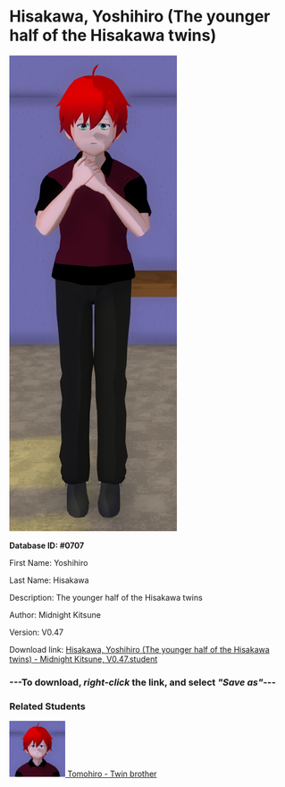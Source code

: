 # Hisakawa, Yoshihiro (The younger half of the Hisakawa twins)

<img src="Files/Images/Hisakawa, Yoshihiro (The younger half of the Hisakawa twins).png" title="Hisakawa, Yoshihiro (The younger half of the Hisakawa twins) - Midnight Kitsune, V0.47">

**Database ID: #0707**

First Name: Yoshihiro

Last Name: Hisakawa

Description: The younger half of the Hisakawa twins

Author: Midnight Kitsune

Version: V0.47

Download link: <a href="https://raw.githubusercontent.com/Arbiter1223/Daigaku-Gurashi-Custom-Students/master/Files/Studen%20Files/Hisakawa%2C%20Yoshihiro%20(The%20younger%20half%20of%20the%20Hisakawa%20twins)%20-%20Midnight%20Kitsune%2C%20V0.47.student">Hisakawa, Yoshihiro (The younger half of the Hisakawa twins) - Midnight Kitsune, V0.47.student</a>

### ---**To download, _right-click_ the link, and select _"Save as"_**---

### Related Students

<a href="Hisakawa, Tomohiro (The older half of the Hisakawa twins).md"><img src="Files/Thumbs/Hisakawa, Tomohiro (The older half of the Hisakawa twins).png" height="100" width="100" title="Hisakawa, Tomohiro (The older half of the Hisakawa twins) - Midnight Kitsune, V0.47"></a><a href="Hisakawa, Tomohiro (The older half of the Hisakawa twins).md"> Tomohiro - Twin brother</a>

